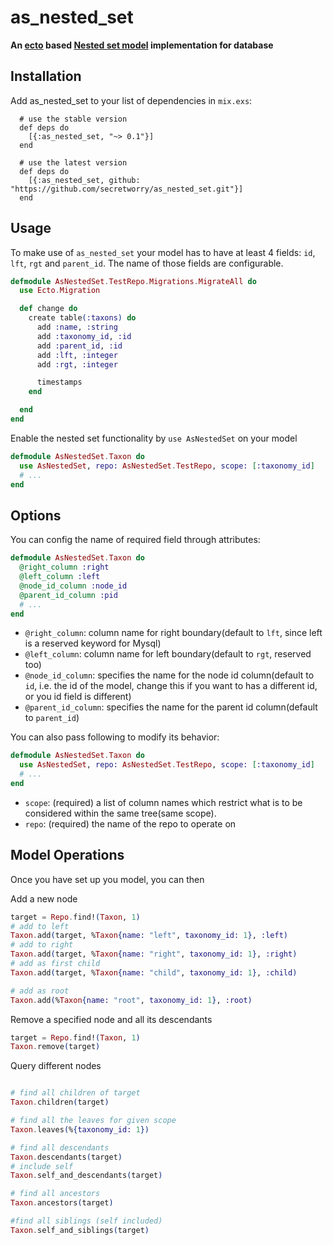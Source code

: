 # as_nested_set

**An [ecto](https://github.com/elixir-lang/ecto) based [Nested set model](https://en.wikipedia.org/wiki/Nested_set_model) implementation for database**

## Installation

Add as_nested_set to your list of dependencies in `mix.exs`:

      # use the stable version
      def deps do
        [{:as_nested_set, "~> 0.1"}]
      end

      # use the latest version
      def deps do
        [{:as_nested_set, github: "https://github.com/secretworry/as_nested_set.git"}]
      end

## Usage

To make use of `as_nested_set` your model has to have at least 4 fields: `id`, `lft`, `rgt` and `parent_id`. The name of those fields are configurable.

```elixir
defmodule AsNestedSet.TestRepo.Migrations.MigrateAll do
  use Ecto.Migration

  def change do
    create table(:taxons) do
      add :name, :string
      add :taxonomy_id, :id
      add :parent_id, :id
      add :lft, :integer
      add :rgt, :integer

      timestamps
    end

  end
end
```

Enable the nested set functionality by `use AsNestedSet` on your model

```elixir
defmodule AsNestedSet.Taxon do
  use AsNestedSet, repo: AsNestedSet.TestRepo, scope: [:taxonomy_id]
  # ...
end
```

## Options

You can config the name of required field through attributes:

```elixir
defmodule AsNestedSet.Taxon do
  @right_column :right
  @left_column :left
  @node_id_column :node_id
  @parent_id_column :pid
  # ...
end
```

  * `@right_column`: column name for right boundary(default to `lft`, since left is a reserved keyword for Mysql)
  * `@left_column`: column name for left boundary(default to `rgt`, reserved too)
  * `@node_id_column`:  specifies the name for the node id column(default to `id`, i.e. the id of the model, change this if you want to has a different id, or you id field is different)
  * `@parent_id_column`: specifies the name for the parent id column(default to `parent_id`)

You can also pass following to modify its behavior:

```elixir
defmodule AsNestedSet.Taxon do
  use AsNestedSet, repo: AsNestedSet.TestRepo, scope: [:taxonomy_id]
  # ...
end
```

  * `scope`: (required) a list of column names which restrict what is to be considered within the same tree(same scope).
  * `repo`: (required) the name of the repo to operate on

## Model Operations

Once you have set up you model, you can then

Add a new node

```elixir
target = Repo.find!(Taxon, 1)
# add to left
Taxon.add(target, %Taxon{name: "left", taxonomy_id: 1}, :left)
# add to right
Taxon.add(target, %Taxon{name: "right", taxonomy_id: 1}, :right)
# add as first child
Taxon.add(target, %Taxon{name: "child", taxonomy_id: 1}, :child)

# add as root
Taxon.add(%Taxon{name: "root", taxonomy_id: 1}, :root)
```

Remove a specified node and all its descendants

```elixir
target = Repo.find!(Taxon, 1)
Taxon.remove(target)
```

Query different nodes

```elixir

# find all children of target
Taxon.children(target)

# find all the leaves for given scope
Taxon.leaves(%{taxonomy_id: 1})

# find all descendants
Taxon.descendants(target)
# include self
Taxon.self_and_descendants(target)

# find all ancestors
Taxon.ancestors(target)

#find all siblings (self included)
Taxon.self_and_siblings(target)

```

